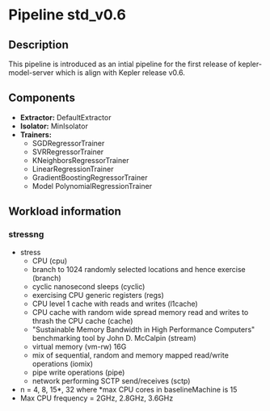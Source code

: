 # Pipeline std_v0.6

## Description

This pipeline is introduced as an intial pipeline for the first release of kepler-model-server which is align with Kepler release v0.6.

## Components

- **Extractor:** DefaultExtractor
- **Isolator:** MinIsolator
- **Trainers:**
    - SGDRegressorTrainer
    - SVRRegressorTrainer
    - KNeighborsRegressorTrainer
    - LinearRegressionTrainer
    - GradientBoostingRegressorTrainer
    - Model PolynomialRegressionTrainer

## Workload information

### stressng
- stress
    - CPU (cpu) 
    - branch to 1024 randomly selected locations and hence exercise (branch)  
    - cyclic nanosecond sleeps (cyclic) 
    - exercising CPU generic registers (regs)
    - CPU level 1 cache with reads and writes (l1cache)
    - CPU cache with random wide spread memory read and writes to thrash the CPU cache (cache)
    - "Sustainable Memory Bandwidth in High Performance Computers" benchmarking tool by John D. McCalpin (stream)
    - virtual memory (vm-rw) 16G
    - mix of sequential, random and memory mapped read/write operations (iomix)
    - pipe write operations (pipe)
    - network performing SCTP send/receives (sctp)
- n = 4, 8, 15*, 32 where *max CPU cores in baselineMachine is 15
- Max CPU frequency = 2GHz, 2.8GHz, 3.6GHz
